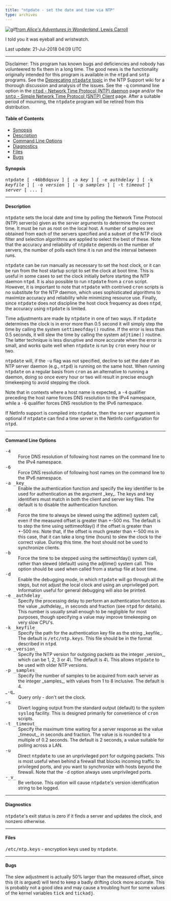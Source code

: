 ```yaml
---
title: "ntpdate - set the date and time via NTP"
type: archives
---
```


![gif](/archives/pic/rabbit.gif)[from _Alice's Adventures in Wonderland_, Lewis Carroll](http://www.eecis.udel.edu/~mills/pictures.html)

I told you it was eyeball and wristwatch.

Last update: 21-Jul-2018 04:09 UTC

* * *

Disclaimer: This program has known bugs and deficiencies and nobody has volunteered to fix them in a long time. The good news is the functionality originally intended for this program is available in the <tt>ntpd</tt> and <tt>sntp</tt> programs. See the [Deprecating <tt>ntpdate</tt> topic](http://support.ntp.org/Dev/DeprecatingNtpdate) in the NTP Support wiki for a thorough discussion and analysis of the issues. See the <tt>-q</tt> command line option in the [<tt>ntpd</tt> - Network Time Protocol (NTP) daemon](/archives/4.2.8-series/ntpd) page and/or the [<tt>sntp</tt> - Simple Network Time Protocol (SNTP) Client](/archives/4.2.8-series/sntp) page. After a suitable period of mourning, the <tt>ntpdate</tt> program will be retired from this distribution.

#### Table of Contents

* [Synopsis](/archives/4.2.8-series/ntpdate/#synopsis)
* [Description](/archives/4.2.8-series/ntpdate/#description)
* [Command Line Options](/archives/4.2.8-series/ntpdate/#command-line-options)
* [Diagnostics](/archives/4.2.8-series/ntpdate/#diagnostics)
* [Files](/archives/4.2.8-series/ntpdate/#files)
* [Bugs](/archives/4.2.8-series/ntpdate/#bugs)

#### Synopsis

<tt>ntpdate [ -46bBdqsuv ] [ -a _key_ ] [ -e _authdelay_ ] [ -k _keyfile_ ] [ -o _version_ ] [ -p _samples_ ] [ -t _timeout_ ] _server_ [ ... ]</tt>

* * *

#### Description

<tt>ntpdate</tt> sets the local date and time by polling the Network Time Protocol (NTP) server(s) given as the _server_ arguments to determine the correct time. It must be run as root on the local host. A number of samples are obtained from each of the servers specified and a subset of the NTP clock filter and selection algorithms are applied to select the best of these. Note that the accuracy and reliability of <tt>ntpdate</tt> depends on the number of servers, the number of polls each time it is run and the interval between runs.

<tt>ntpdate</tt> can be run manually as necessary to set the host clock, or it can be run from the host startup script to set the clock at boot time. This is useful in some cases to set the clock initially before starting the NTP daemon <tt>ntpd</tt>. It is also possible to run <tt>ntpdate</tt> from a <tt>cron</tt> script. However, it is important to note that <tt>ntpdate</tt> with contrived <tt>cron</tt> scripts is no substitute for the NTP daemon, which uses sophisticated algorithms to maximize accuracy and reliability while minimizing resource use. Finally, since <tt>ntpdate</tt> does not discipline the host clock frequency as does <tt>ntpd</tt>, the accuracy using <tt>ntpdate</tt> is limited.

Time adjustments are made by <tt>ntpdate</tt> in one of two ways. If <tt>ntpdate</tt> determines the clock is in error more than 0.5 second it will simply step the time by calling the system <tt>settimeofday()</tt> routine. If the error is less than 0.5 seconds, it will slew the time by calling the system <tt>adjtime()</tt> routine. The latter technique is less disruptive and more accurate when the error is small, and works quite well when <tt>ntpdate</tt> is run by <tt>cron</tt> every hour or two.

<tt>ntpdate</tt> will, if the <tt>-u</tt> flag was not specified, decline to set the date if an NTP server daemon (e.g., <tt>ntpd</tt>) is running on the same host. When running <tt>ntpdate</tt> on a regular basis from <tt>cron</tt> as an alternative to running a daemon, doing so once every hour or two will result in precise enough timekeeping to avoid stepping the clock.

Note that in contexts where a host name is expected, a <tt>-4</tt> qualifier preceding the host name forces DNS resolution to the IPv4 namespace, while a <tt>-6</tt> qualifier forces DNS resolution to the IPv6 namespace.

If NetInfo support is compiled into <tt>ntpdate</tt>, then the <tt>server</tt> argument is optional if <tt>ntpdate</tt> can find a time server in the NetInfo configuration for <tt>ntpd</tt>.

* * *

#### Command Line Options

<dl>

<dt><tt>-4</tt></dt>

<dd>Force DNS resolution of following host names on the command line to the IPv4 namespace.</dd>

<dt><tt>-6</tt></dt>

<dd>Force DNS resolution of following host names on the command line to the IPv6 namespace.</dd>

<dt><tt>-a _key_</tt></dt>

<dd>Enable the authentication function and specify the key identifier to be used for authentication as the argument _key_. The keys and key identifiers must match in both the client and server key files. The default is to disable the authentication function.</dd>

<dt><tt>-B</tt></dt>

<dd>Force the time to always be slewed using the adjtime() system call, even if the measured offset is greater than +-500 ms. The default is to step the time using settimeofday() if the offset is greater than +-500 ms. Note that, if the offset is much greater than +-500 ms in this case, that it can take a long time (hours) to slew the clock to the correct value. During this time. the host should not be used to synchronize clients.</dd>

<dt><tt>-b</tt></dt>

<dd>Force the time to be stepped using the settimeofday() system call, rather than slewed (default) using the adjtime() system call. This option should be used when called from a startup file at boot time.</dd>

<dt><tt>-d</tt></dt>

<dd>Enable the debugging mode, in which <tt>ntpdate</tt> will go through all the steps, but not adjust the local clock and using an unprivileged port. Information useful for general debugging will also be printed.</dd>

<dt><tt>-e _authdelay_</tt></dt>

<dd>Specify the processing delay to perform an authentication function as the value _authdelay_, in seconds and fraction (see <tt>ntpd</tt> for details). This number is usually small enough to be negligible for most purposes, though specifying a value may improve timekeeping on very slow CPU's.</dd>

<dt><tt>-k _keyfile_</tt></dt>

<dd>Specify the path for the authentication key file as the string _keyfile_. The default is <tt>/etc/ntp.keys</tt>. This file should be in the format described in <tt>ntpd</tt>.</dd>

<dt><tt>-o _version_</tt></dt>

<dd>Specify the NTP version for outgoing packets as the integer _version_, which can be 1, 2, 3 or 4\. The default is 4\. This allows <tt>ntpdate</tt> to be used with older NTP versions.</dd>

<dt><tt>-p _samples_</tt></dt>

<dd>Specify the number of samples to be acquired from each server as the integer _samples_, with values from 1 to 8 inclusive. The default is 4.</dd>

<dt>_<tt>-q</tt>_</dt>

<dd>Query only - don't set the clock.</dd>

<dt><tt>-s</tt></dt>

<dd>Divert logging output from the standard output (default) to the system <tt>syslog</tt> facility. This is designed primarily for convenience of <tt>cron</tt> scripts.</dd>

<dt><tt>-t _timeout_</tt></dt>

<dd>Specify the maximum time waiting for a server response as the value _timeout_, in seconds and fraction. The value is is rounded to a multiple of 0.2 seconds. The default is 2 seconds, a value suitable for polling across a LAN.</dd>

<dt><tt>-u</tt></dt>

<dd>Direct <tt>ntpdate</tt> to use an unprivileged port for outgoing packets. This is most useful when behind a firewall that blocks incoming traffic to privileged ports, and you want to synchronize with hosts beyond the firewall. Note that the <tt>-d</tt> option always uses unprivileged ports.</dd>

<dt><tt>-_v_</tt></dt>

<dd>Be verbose. This option will cause <tt>ntpdate</tt>'s version identification string to be logged.</dd>

</dl>

* * *

#### Diagnostics

<tt>ntpdate</tt>'s exit status is zero if it finds a server and updates the clock, and nonzero otherwise.

* * *

#### Files

<tt>/etc/ntp.keys</tt> - encryption keys used by <tt>ntpdate</tt>.

* * *

#### Bugs

The slew adjustment is actually 50% larger than the measured offset, since this (it is argued) will tend to keep a badly drifting clock more accurate. This is probably not a good idea and may cause a troubling hunt for some values of the kernel variables <tt>tick</tt> and <tt>tickadj</tt>. 